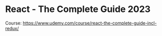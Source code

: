 # React - The Complete Guide 2023

Course: https://www.udemy.com/course/react-the-complete-guide-incl-redux/
